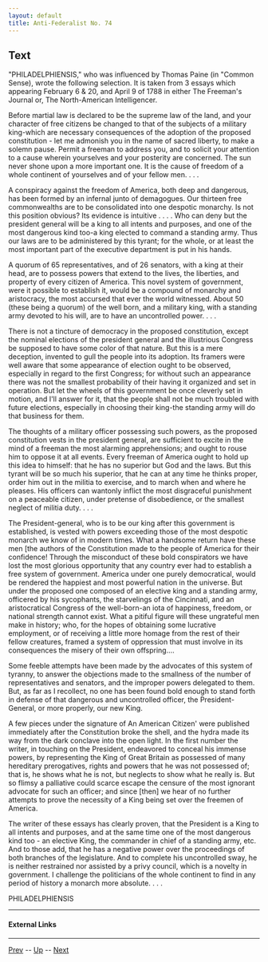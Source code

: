 ```yaml
---
layout: default
title: Anti-Federalist No. 74
---
```


## Text

"PHILADELPHIENSIS," who was influenced by Thomas Paine (in "Common Sense), wrote the following selection. It is taken from 3 essays which appearing February 6 & 20, and April 9 of 1788 in either The Freeman's Journal or, The North-American Intelligencer.

Before martial law is declared to be the supreme law of the land, and your character of free citizens be changed to that of the subjects of a military king-which are necessary consequences of the adoption of the proposed constitution - let me admonish you in the name of sacred liberty, to make a solemn pause. Permit a freeman to address you, and to solicit your attention to a cause wherein yourselves and your posterity are concerned. The sun never shone upon a more important one. It is the cause of freedom of a whole continent of yourselves and of your fellow men. . . .

A conspiracy against the freedom of America, both deep and dangerous, has been formed by an infernal junto of demagogues. Our thirteen free commonwealths are to be consolidated into one despotic monarchy. Is not this position obvious? Its evidence is intuitive . . . . Who can deny but the president general will be a king to all intents and purposes, and one of the most dangerous kind too-a king elected to command a standing army. Thus our laws are to be administered by this tyrant; for the whole, or at least the most important part of the executive department is put in his hands.

A quorum of 65 representatives, and of 26 senators, with a king at their head, are to possess powers that extend to the lives, the liberties, and property of every citizen of America. This novel system of government, were it possible to establish it, would be a compound of monarchy and aristocracy, the most accursed that ever the world witnessed. About 50 (these being a quorum) of the well born, and a military king, with a standing army devoted to his will, are to have an uncontrolled power. . . .

There is not a tincture of democracy in the proposed constitution, except the nominal elections of the president general and the illustrious Congress be supposed to have some color of that nature. But this is a mere deception, invented to gull the people into its adoption. Its framers were well aware that some appearance of election ought to be observed, especially in regard to the first Congress; for without such an appearance there was not the smallest probability of their having it organized and set in operation. But let the wheels of this government be once cleverly set in motion, and I'll answer for it, that the people shall not be much troubled with future elections, especially in choosing their king-the standing army will do that business for them.

The thoughts of a military officer possessing such powers, as the proposed constitution vests in the president general, are sufficient to excite in the mind of a freeman the most alarming apprehensions; and ought to rouse him to oppose it at all events. Every freeman of America ought to hold up this idea to himself: that he has no superior but God and the laws. But this tyrant will be so much his superior, that he can at any time he thinks proper, order him out in the militia to exercise, and to march when and where he pleases. His officers can wantonly inflict the most disgraceful punishment on a peaceable citizen, under pretense of disobedience, or the smallest neglect of militia duty. . . .

The President-general, who is to be our king after this government is established, is vested with powers exceeding those of the most despotic monarch we know of in modern times. What a handsome return have these men [the authors of the Constitution made to the people of America for their confidence! Through the misconduct of these bold conspirators we have lost the most glorious opportunity that any country ever had to establish a free system of government. America under one purely democratical, would be rendered the happiest and most powerful nation in the universe. But under the proposed one composed of an elective king and a standing army, officered by his sycophants, the starvelings of the Cincinnati, and an aristocratical Congress of the well-born-an iota of happiness, freedom, or national strength cannot exist. What a pitiful figure will these ungrateful men make in history; who, for the hopes of obtaining some lucrative employment, or of receiving a little more homage from the rest of their fellow creatures, framed a system of oppression that must involve in its consequences the misery of their own offspring....

Some feeble attempts have been made by the advocates of this system of tyranny, to answer the objections made to the smallness of the number of representatives and senators, and the improper powers delegated to them. But, as far as I recollect, no one has been found bold enough to stand forth in defense of that dangerous and uncontrolled officer, the President-General, or more properly, our new King.

A few pieces under the signature of An American Citizen' were published immediately after the Constitution broke the shell, and the hydra made its way from the dark conclave into the open light. In the first number the writer, in touching on the President, endeavored to conceal his immense powers, by representing the King of Great Britain as possessed of many hereditary prerogatives, rights and powers that he was not possessed of; that is, he shows what he is not, but neglects to show what he really is. But so flimsy a palliative could scarce escape the censure of the most ignorant advocate for such an officer; and since [then] we hear of no further attempts to prove the necessity of a King being set over the freemen of America.

The writer of these essays has clearly proven, that the President is a King to all intents and purposes, and at the same time one of the most dangerous kind too - an elective King, the commander in chief of a standing army, etc. And to those add, that he has a negative power over the proceedings of both branches of the legislature. And to complete his uncontrolled sway, he is neither restrained nor assisted by a privy council, which is a novelty in government. I challenge the politicians of the whole continent to find in any period of history a monarch more absolute. . . .

PHILADELPHIENSIS

---
#### External Links

---

[Prev](73.md) -- [Up](README.md) -- [Next](75.md)